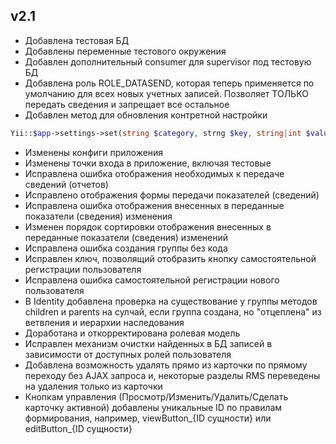 v2.1
-
* Добавлена тестовая БД
* Добавлены переменные тестового окружения
* Добавлен дополнительный consumer для supervisor под тестовую БД
* Добавлена роль ROLE_DATASEND, которая теперь применяется по умолчанию для всех новых учетных записей. Позволяет ТОЛЬКО передать сведения и запрещает все остальное
* Добавлен метод для обновления контретной настройки
```php
Yii::$app->settings->set(string $category, strng $key, string|int $value);
```
* Изменены конфиги приложения
* Изменены точки входа в приложение, включая тестовые
* Исправлена ошибка отображения необходимых к передаче сведений (отчетов)
* Исправлено отображения формы передачи показателей (сведений)
* Исправлена ошибка отображения внесенных в переданные показатели (сведения) изменения
* Изменен порядок сортировки отображения внесенных в переданные показатели (сведения) изменений
* Исправлена ошибка создания группы без кода
* Исправлен ключ, позволящий отобразить кнопку самостоятельной регистрации пользователя
* Исправлена ошибка самостоятельной регистрации нового пользователя
* В Identity добавлена проверка на существование у группы методов children и parents на сулчай, если группа создана, но "отцеплена" из ветвления и иерархии наследования
* Доработана и откорректирована ролевая модель
* Исправлен механизм очистки найденных в БД записей в зависимости от доступных ролей пользователя
* Добавлена возможность удалять прямо из карточки по прямому переходу без AJAX запроса и, некоторые разделы RMS переведены на удаления только из карточки
* Кнопкам управления (Просмотр/Изменить/Удалить/Сделать карточку активной) добавлены уникальные ID по правилам формирования, например, viewButton_{ID сущности} или editButton_{ID сущности}
